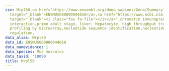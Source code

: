 ```yaml
---
csv: Mrpl50,<a href="https://www.ensembl.org/Homo_sapiens/Gene/Summary?db=core;g=ENSMUSG00000044018"
  target="_blank">ENSMUSG00000044018</a>,<a href="https://www.ncbi.nlm.nih.gov/pubmed/23834426"
  target="_blank"><i class="fas fa-file"></i></a>",chromatin immunoprecipitation assay,direct
  interaction,prime adult stage, liver, Hepatocyte, high throughput transcription
  profiling by microarray,nucleotide sequence identification,nucleotide sequence identification,transcriptional
  regulation,
data_alias: Mrpl50
data_id: ENSMUSG00000044018
data_numevidence: 1
data_species: Mus musculus
data_taxid: '10090'
title: Mrpl50
---
```

